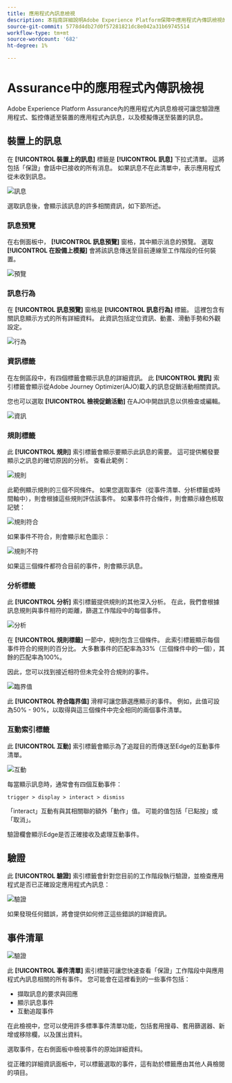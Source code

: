 ```yaml
---
title: 應用程式內訊息檢視
description: 本指南詳細說明Adobe Experience Platform保障中應用程式內傳訊檢視的相關資訊。
source-git-commit: 5778d4db27d0f57281821dc8e042a31b69745514
workflow-type: tm+mt
source-wordcount: '682'
ht-degree: 1%

---
```



# Assurance中的應用程式內傳訊檢視

Adobe Experience Platform Assurance內的應用程式內訊息檢視可讓您驗證應用程式、監控傳遞至裝置的應用程式內訊息，以及模擬傳送至裝置的訊息。

## 裝置上的訊息

在 **[!UICONTROL 裝置上的訊息]** 標籤是 **[!UICONTROL 訊息]** 下拉式清單。 這將包括「保證」會話中已接收的所有消息。 如果訊息不在此清單中，表示應用程式從未收到訊息。

![訊息](./images/in-app-messaging/message.png)

選取訊息後，會顯示該訊息的許多相關資訊，如下節所述。

### 訊息預覽

在右側面板中， **[!UICONTROL 訊息預覽]** 窗格，其中顯示消息的預覽。 選取 **[!UICONTROL 在設備上模擬]** 會將該訊息傳送至目前連線至工作階段的任何裝置。

![預覽](./images/in-app-messaging/preview.png)

### 訊息行為

在 **[!UICONTROL 訊息預覽]** 窗格是 **[!UICONTROL 訊息行為]** 標籤。 這裡包含有關訊息顯示方式的所有詳細資料。 此資訊包括定位資訊、動畫、滑動手勢和外觀設定。

![行為](./images/in-app-messaging/gestures.png)

### 資訊標籤

在左側區段中，有四個標籤會顯示訊息的詳細資訊。 此 **[!UICONTROL 資訊]** 索引標籤會顯示從Adobe Journey Optimizer(AJO)載入的訊息促銷活動相關資訊。

您也可以選取 **[!UICONTROL 檢視促銷活動]** 在AJO中開啟訊息以供檢查或編輯。

![資訊](./images/in-app-messaging/info.png)

### 規則標籤

此 **[!UICONTROL 規則]** 索引標籤會顯示要顯示此訊息的需要。 這可提供觸發要顯示之訊息的確切原因的分析。 查看此範例：

![規則](./images/in-app-messaging/rules.png)

此範例顯示規則的三個不同條件。 如果您選取事件（從事件清單、分析標籤或時間軸中），則會根據這些規則評估該事件。 如果事件符合條件，則會顯示綠色核取記號：

![規則符合](./images/in-app-messaging/rule-match.png)

如果事件不符合，則會顯示紅色圖示：

![規則不符](./images/in-app-messaging/rule-mismatch.png)

如果這三個條件都符合目前的事件，則會顯示訊息。

### 分析標籤

此 **[!UICONTROL 分析]** 索引標籤提供規則的其他深入分析。 在此，我們會根據訊息規則與事件相符的距離，篩選工作階段中的每個事件。

![分析](./images/in-app-messaging/analyze.png)

在 **[!UICONTROL 規則標籤]** 一節中，規則包含三個條件。 此索引標籤顯示每個事件符合的規則的百分比。 大多數事件的匹配率為33%（三個條件中的一個），其餘的匹配率為100%。

因此，您可以找到接近相符但未完全符合規則的事件。

![臨界值](./images/in-app-messaging/threshold.png)

此 **[!UICONTROL 符合臨界值]** 滑桿可讓您篩選應顯示的事件。 例如，此值可設為50% - 90%，以取得與這三個條件中完全相同的兩個事件清單。

### 互動索引標籤

此 **[!UICONTROL 互動]** 索引標籤會顯示為了追蹤目的而傳送至Edge的互動事件清單。

![互動](./images/in-app-messaging/interactions.png)

每當顯示訊息時，通常會有四個互動事件：

```
trigger > display > interact > dismiss
```

「interact」互動有與其相關聯的額外「動作」值。 可能的值包括「已點按」或「取消」。

驗證欄會顯示Edge是否正確接收及處理互動事件。

## 驗證

此 **[!UICONTROL 驗證]** 索引標籤會針對您目前的工作階段執行驗證，並檢查應用程式是否已正確設定應用程式內訊息：

![驗證](./images/in-app-messaging/validation.png)

如果發現任何錯誤，將會提供如何修正這些錯誤的詳細資訊。

## 事件清單

![驗證](./images/in-app-messaging/event-list.png)

此 **[!UICONTROL 事件清單]** 索引標籤可讓您快速查看「保證」工作階段中與應用程式內訊息相關的所有事件。 您可能會在這裡看到的一些事件包括：

* 擷取訊息的要求與回應
* 顯示訊息事件
* 互動追蹤事件

在此檢視中，您可以使用許多標準事件清單功能，包括套用搜尋、套用篩選器、新增或移除欄，以及匯出資料。

選取事件，在右側面板中檢視事件的原始詳細資料。

從正確的詳細資訊面板中，可以標籤選取的事件，這有助於標籤應由其他人員檢閱的項目。
